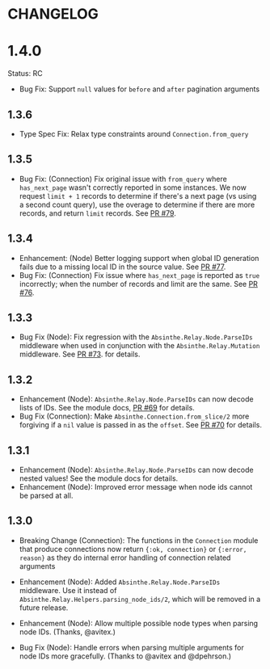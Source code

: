 # CHANGELOG

# 1.4.0

Status: RC

- Bug Fix: Support `null` values for `before` and `after` pagination arguments

## 1.3.6
- Type Spec Fix: Relax type constraints around `Connection.from_query`

## 1.3.5

- Bug Fix: (Connection) Fix original issue with `from_query` where `has_next_page` wasn't correctly reported in some instances. We now request `limit + 1` records to determine if there's a next page (vs using a second count query), use the overage to determine if there are more records, and return `limit` records. See [PR #79](https://github.com/absinthe-graphql/absinthe_relay/pull/79).

## 1.3.4

- Enhancement: (Node) Better logging support when global ID generation fails due to
  a missing local ID in the source value. See [PR #77](https://github.com/absinthe-graphql/absinthe_relay/pull/77).
- Bug Fix: (Connection) Fix issue where `has_next_page` is reported as `true` incorrectly; when the number of records and limit are the same. See [PR #76](https://github.com/absinthe-graphql/absinthe_relay/pull/76).

## 1.3.3

- Bug Fix (Node): Fix regression with the `Absinthe.Relay.Node.ParseIDs` middleware when used in conjunction with
  the `Absinthe.Relay.Mutation` middleware. See [PR #73](https://github.com/absinthe-graphql/absinthe_relay/pull/73).
  for details.

## 1.3.2

- Enhancement (Node): `Absinthe.Relay.Node.ParseIDs` can now decode lists of IDs. See
  the module docs, [PR #69](https://github.com/absinthe-graphql/absinthe_relay/pull/69) for details.
- Bug Fix (Connection): Make `Absinthe.Connection.from_slice/2` more forgiving if a `nil`
  value is passed in as the `offset`. See [PR #70](https://github.com/absinthe-graphql/absinthe_relay/pull/70)
  for details.

## 1.3.1

- Enhancement (Node): `Absinthe.Relay.Node.ParseIDs` can now decode nested values! See
  the module docs for details.
- Enhancement (Node): Improved error message when node ids cannot be parsed at all.

## 1.3.0

- Breaking Change (Connection): The functions in the `Connection` module that produce connections
  now return `{:ok, connection}` or `{:error, reason}` as they do internal error handling
  of connection related arguments

- Enhancement (Node): Added `Absinthe.Relay.Node.ParseIDs` middleware. Use it instead of
  `Absinthe.Relay.Helpers.parsing_node_ids/2`, which will be removed in a future
  release.
- Enhancement (Node): Allow multiple possible node types when parsing node IDs.
  (Thanks, @avitex.)
- Bug Fix (Node): Handle errors when parsing multiple arguments for node IDs more
  gracefully. (Thanks to @avitex and @dpehrson.)
